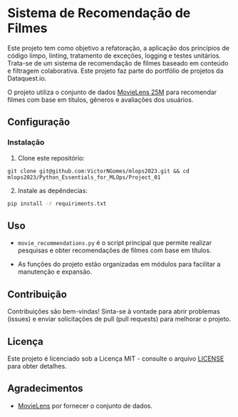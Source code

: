 # Sistema de Recomendação de Filmes

Este projeto tem como objetivo a refatoração, a aplicação dos princípios de código limpo, linting, tratamento de exceções, logging e testes unitários. Trata-se de um sistema de recomendação de filmes baseado em conteúdo e filtragem colaborativa. Este projeto faz parte do portfólio de projetos da Dataquest.io. 

O projeto utiliza o conjunto de dados [MovieLens 25M](https://grouplens.org/datasets/movielens/25m/) para recomendar filmes com base em títulos, gêneros e avaliações dos usuários.

## Configuração


### Instalação

1. Clone este repositório:
````
git clone git@github.com:VictorNGomes/mlops2023.git && cd mlops2023/Python_Essentials_for_MLOps/Project_01
````

2. Instale as depêndecias:
```.bash
pip install -r requiriments.txt
```


## Uso

- `movie_recommendations.py` é o script principal que permite realizar pesquisas e obter recomendações de filmes com base em títulos.

- As funções do projeto estão organizadas em módulos para facilitar a manutenção e expansão.

## Contribuição

Contribuições são bem-vindas! Sinta-se à vontade para abrir problemas (issues) e enviar solicitações de pull (pull requests) para melhorar o projeto.

## Licença

Este projeto é licenciado sob a Licença MIT - consulte o arquivo [LICENSE](LICENSE) para obter detalhes.

## Agradecimentos

- [MovieLens](https://grouplens.org/datasets/movielens/25m/) por fornecer o conjunto de dados.

